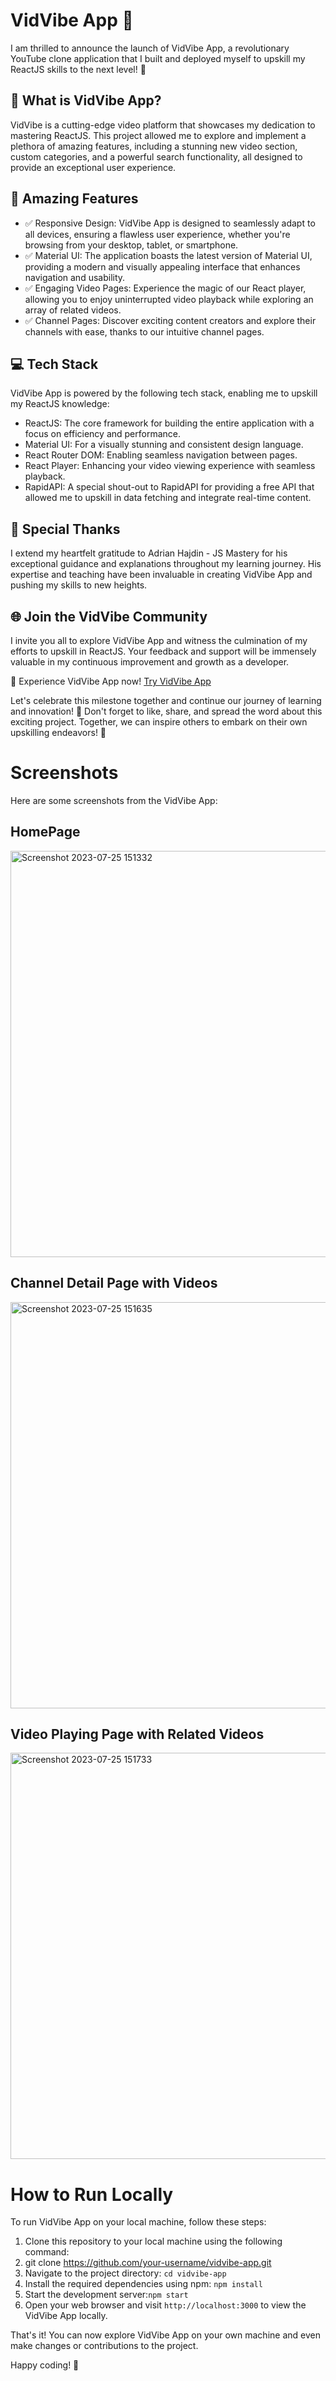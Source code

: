 # VidVibe App 🚀

I am thrilled to announce the launch of VidVibe App, a revolutionary YouTube clone application that I built and deployed myself to upskill my ReactJS skills to the next level! 🎉

## 🎥 What is VidVibe App?

VidVibe is a cutting-edge video platform that showcases my dedication to mastering ReactJS. This project allowed me to explore and implement a plethora of amazing features, including a stunning new video section, custom categories, and a powerful search functionality, all designed to provide an exceptional user experience.

## 🌟 Amazing Features

- ✅ Responsive Design: VidVibe App is designed to seamlessly adapt to all devices, ensuring a flawless user experience, whether you're browsing from your desktop, tablet, or smartphone.
- ✅ Material UI: The application boasts the latest version of Material UI, providing a modern and visually appealing interface that enhances navigation and usability.
- ✅ Engaging Video Pages: Experience the magic of our React player, allowing you to enjoy uninterrupted video playback while exploring an array of related videos.
- ✅ Channel Pages: Discover exciting content creators and explore their channels with ease, thanks to our intuitive channel pages.

## 💻 Tech Stack

VidVibe App is powered by the following tech stack, enabling me to upskill my ReactJS knowledge:

- ReactJS: The core framework for building the entire application with a focus on efficiency and performance.
- Material UI: For a visually stunning and consistent design language.
- React Router DOM: Enabling seamless navigation between pages.
- React Player: Enhancing your video viewing experience with seamless playback.
- RapidAPI: A special shout-out to RapidAPI for providing a free API that allowed me to upskill in data fetching and integrate real-time content.

## 🙏 Special Thanks

I extend my heartfelt gratitude to Adrian Hajdin - JS Mastery for his exceptional guidance and explanations throughout my learning journey. His expertise and teaching have been invaluable in creating VidVibe App and pushing my skills to new heights.

## 🌐 Join the VidVibe Community

I invite you all to explore VidVibe App and witness the culmination of my efforts to upskill in ReactJS. Your feedback and support will be immensely valuable in my continuous improvement and growth as a developer.

🎯 Experience VidVibe App now! [Try VidVibe App](https://vidvibe.netlify.app/)

Let's celebrate this milestone together and continue our journey of learning and innovation! 🌟 Don't forget to like, share, and spread the word about this exciting project. Together, we can inspire others to embark on their own upskilling endeavors! 🚀

# Screenshots

Here are some screenshots from the VidVibe App:

## HomePage
<img width="650" alt="Screenshot 2023-07-25 151332" src="https://github.com/umesh-9/vidvibe_app/assets/87893815/618373ac-8ade-4ee8-a4db-0bfb9b1d560e">

## Channel Detail Page with Videos
<img width="650" alt="Screenshot 2023-07-25 151635" src="https://github.com/umesh-9/vidvibe_app/assets/87893815/2af35432-25b5-439a-9a56-e53991220e45">


## Video Playing Page with Related Videos
<img width="650" alt="Screenshot 2023-07-25 151733" src="https://github.com/umesh-9/vidvibe_app/assets/87893815/c251b967-53fa-4aa1-b030-e75e08f7d5c7">


# How to Run Locally

To run VidVibe App on your local machine, follow these steps:

1. Clone this repository to your local machine using the following command:
2. git clone https://github.com/your-username/vidvibe-app.git
3. Navigate to the project directory: `cd vidvibe-app`
4.  Install the required dependencies using npm: `npm install`
5.  Start the development server:`npm start`
6.  Open your web browser and visit `http://localhost:3000` to view the VidVibe App locally.

That's it! You can now explore VidVibe App on your own machine and even make changes or contributions to the project.

Happy coding! 🎉
